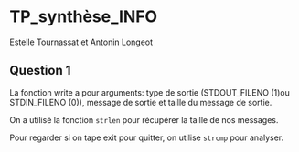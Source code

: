 # TP_synthèse_INFO
Estelle Tournassat et Antonin Longeot

## Question 1

La fonction write a pour arguments: type de sortie (STDOUT_FILENO (1)ou STDIN_FILENO (0)), message de sortie et taille du message de sortie.  

On a utilisé la fonction `strlen` pour récupérer la taille de nos messages.  

Pour regarder si on tape exit pour quitter, on utilise `strcmp` pour analyser.  

